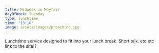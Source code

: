 ```yaml
---
title: Midweek in Mayfair
dayOfWeek: Tuesday
type: lunchtime
time: "13:10"
image: assets/images/preaching.jpg
---
```

Lunchtime service designed to fit into your lunch break.
Short talk. etc etc
link to the site!?
